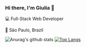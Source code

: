 ### Hi there, I'm Giulia 👋

:computer: Full-Stack Web Developer 
<!--:mortar_board: Business - FGV EAESP<br/> & Msc International Events and Festival Management - Edinburgh Napier University<br/>-->
:city_sunset: São Paulo, Brazil

![Anurag's github stats](https://github-readme-stats.vercel.app/api?username=giuroperto&count_private=true&theme=radical&show_icons=true)
[![Top Langs](https://github-readme-stats.vercel.app/api/top-langs/?username=giuroperto&layout=compact&theme=radical)](https://github.com/anuraghazra/github-readme-stats)
<!--[![willianrod's wakatime stats](https://github-readme-stats.vercel.app/api/wakatime?username=giuroperto)](https://github.com/anuraghazra/github-readme-stats)



**giuroperto/giuroperto** is a ✨ _special_ ✨ repository because its `README.md` (this file) appears on your GitHub profile.

Here are some ideas to get you started:

- 🔭 I’m currently working on ...
- 🌱 I’m currently learning ...
- 👯 I’m looking to collaborate on ...
- 🤔 I’m looking for help with ...
- 💬 Ask me about ...
- 📫 How to reach me: ...
- 😄 Pronouns: ...
- ⚡ Fun fact: ...
-->
